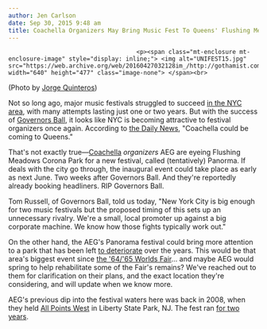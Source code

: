 ```yaml
---
author: Jen Carlson
date: Sep 30, 2015 9:48 am
title: Coachella Organizers May Bring Music Fest To Queens' Flushing Meadows Park
---
```


	
										<p><span class="mt-enclosure mt-enclosure-image" style="display: inline;"> <img alt="UNIFEST15.jpg" src="https://web.archive.org/web/20160427032128im_/http://gothamist.com/attachments/arts_jen/UNIFEST15.jpg" width="640" height="477" class="image-none"> </span><br>
<span class="photo_caption">(Photo by <a href="https://web.archive.org/web/20160427032128/https://www.flickr.com/photos/jorgeq82/4980409919">Jorge Quinteros</a>)</span></p>

<p>Not so long ago, major music festivals struggled to succeed <a href="https://web.archive.org/web/20160427032128/http://gothamist.com/2011/08/08/festival_fail.php">in the NYC area</a>, with many attempts lasting just one or two years. But with the success of <a href="https://web.archive.org/web/20160427032128/http://gothamist.com/tags/governorsball">Governors Ball</a>, it looks like NYC is becoming attractive to festival organizers once again. According to <a href="https://web.archive.org/web/20160427032128/http://www.nydailynews.com/new-york/queens/exclusive-coachella-producers-eye-unisphere-music-fest-article-1.2379255">the Daily News</a>, &quot;Coachella could be coming to Queens.&quot; </p>

<p>That&apos;s not exactly true&#x2014;<a href="https://web.archive.org/web/20160427032128/http://laist.com/tags/coachella">Coachella</a> <em>organizers</em> AEG are eyeing Flushing Meadows Corona Park for a new festival, called (tentatively) Panorma. If deals with the city go through, the inaugural event could take place as early as next June. Two weeks after Governors Ball. And they&apos;re reportedly already booking headliners. RIP Governors Ball.</p>

<p>Tom Russell, of Governors Ball, told us today, &quot;New York City is big enough for two music festivals but the proposed timing of this sets up an unnecessary rivalry. We&apos;re a small, local promoter up against a big corporate machine. We know how those fights typically work out.&quot;</p>

<p>On the other hand, the AEG&apos;s Panorama festival could bring more attention to a park that has been left <a href="https://web.archive.org/web/20160427032128/http://gothamist.com/2014/01/27/what_is_to_be_done_with_the_new_yor.php">to deteriorate</a> over the years. This would be that area&apos;s biggest event since <a href="https://web.archive.org/web/20160427032128/http://gothamist.com/tags/World&apos;sFair">the &apos;64/&apos;65 Worlds Fair</a>... and maybe AEG would spring to help rehabilitate some of the Fair&apos;s remains? We&apos;ve reached out to them for clarification on their plans, and the exact location they&apos;re considering, and will update when we know more.</p>

<p>AEG&apos;s previous dip into the festival waters here was back in 2008, when they held <a href="https://web.archive.org/web/20160427032128/http://gothamist.com/tags/allpointswest">All Points West</a> in Liberty State Park, NJ. The fest ran <a href="https://web.archive.org/web/20160427032128/http://gothamist.com/2010/02/24/all_points_west_2.php">for two years</a>.</p>					
										
									
				
